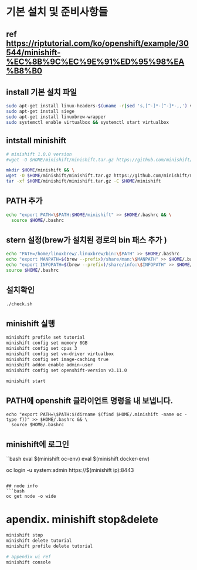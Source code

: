 
# 기본 설치 및 준비사항들

## ref  https://riptutorial.com/ko/openshift/example/30544/minishift-%EC%8B%9C%EC%9E%91%ED%95%98%EA%B8%B0

## install 기본 설치 파일
```bash
sudo apt-get install linux-headers-$(uname -r|sed 's,[^-]*-[^-]*-,,') virtualbox
sudo apt-get install siege
sudo apt-get install linuxbrew-wrapper
sudo systemctl enable virtualbox && systemctl start virtualbox
```


## intstall minishift
```bash
# minishift 1.0.0 version
#wget -O $HOME/minishift/minishift.tar.gz https://github.com/minishift/minishift/releases/download/v1.0.0/minishift-1.0.0-linux-amd64.tgz && \

mkdir $HOME/minishift && \
wget -O $HOME/minishift/minishift.tar.gz https://github.com/minishift/minishift/releases/download/v1.33.0/minishift-1.33.0-linux-amd64.tgz && \
tar -xf $HOME/minishift/minishift.tar.gz -C $HOME/minishift
```

## PATH 추가
```bash
echo "export PATH=\$PATH:$HOME/minishift" >> $HOME/.bashrc && \
  source $HOME/.bashrc
```

## stern 설정(brew가 설치된 경로의 bin 패스 추가 )
```bash
echo "PATH=/home/linuxbrew/.linuxbrew/bin:\$PATH" >> $HOME/.bashrc 
echo "export MANPATH=$(brew --prefix)/share/man:\$MANPATH" >> $HOME/.bashrc 
echo "export INFOPATH=$(brew --prefix)/share/info:\$INFOPATH" >> $HOME/.bashrc 
source $HOME/.bashrc
```

## 설치확인 
```bash
./check.sh
```

## minishift 실행
```bash
minishift profile set tutorial
minishift config set memory 8GB
minishift config set cpus 3
minishift config set vm-driver virtualbox
minishift config set image-caching true
minishift addon enable admin-user
minishift config set openshift-version v3.11.0

minishift start
```


## PATH에 openshift 클라이언트 명령을 내 보냅니다.
```
echo "export PATH=\$PATH:$(dirname $(find $HOME/.minishift -name oc -type f))" >> $HOME/.bashrc && \
  source $HOME/.bashrc
```



## minishift에 로그인
``bash
eval $(minishift oc-env)
eval $(minishift docker-env)

oc login -u system:admin https://$(minishift ip):8443
```

## node info
```bash
oc get node -o wide
```

# apendix. minishift stop&delete
```bash
minishift stop
minishift delete tutorial 
minishift profile delete tutorial

# appendix ui ref 
minishift console
```

